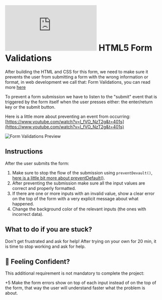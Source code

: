 # ![alt text](https://assets.breatheco.de/apis/img/images.php?blob&random&cat=icon&tags=breathecode,32)  HTML5 Form Validations

After building the HTML and CSS for this form, we need to make sure it prevents the user from submitting a form with the wrong information or format, in web development we call that: Form Validations, you can read more [here](https://developer.mozilla.org/en-US/docs/Learn/Forms/Form_validation)

To prevent a form submission we have to listen to the "submit" event that is triggered by the form itself when the user presses either: the enter/return key or the submit button.

Here is a little more about preventing an event from occurring: [https://www.youtube.com/watch?v=I_fVO_NzT2g&t=401s](https://www.youtube.com/watch?v=I_fVO_NzT2g&t=401s)

![Form Validations Preview](https://github.com/breatheco-de/exercise-html5-form-validations/blob/master/preview.gif?raw=true)

## Instructions

After the user submits the form:

1. Make sure to stop the flow of the submission using `preventDevault()`, [here is a little bit more about preventDefault()](https://www.youtube.com/watch?v=3SNyh57XSIA).  
2. After preventing the submission make sure all the input values are correct and properly formatted.  
3. If there are one or more inputs with an invalid value, show a clear error on the top of the form with a very explicit message about what happened.  
2. Change the background color of the relevant inputs (the ones with incorrect data).  

## What to do if you are stuck?

Don't get frustrated and ask for help! After trying on your own for 20 min, it is time to stop working and ask for help.

## 🤠 Feeling Confident?

This additional requirement is not mandatory to complete the project:

+5 Make the form errors show on top of each input instead of on the top of the form, that way the user will understand faster what the problem is about.
